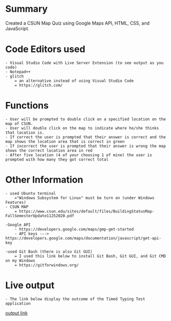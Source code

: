 # Summary
Created a CSUN Map Quiz using Google Maps API, HTML, CSS, and JavaScript.

# Code Editors used
    - Visual Studio Code with Live Server Extension (to see output as you code)
    - Notepad++
    - glitch  
        = an alternative instead of using Visual Studio Code
        = https://glitch.com/

# Functions
    - User will be prompted to double click on a specified location on the map of CSUN.
    - User will double click on the map to indicate where he/she thinks that location is.
    - If correct the user is prompted that their answer is correct and the map shows the location area that is correct in green
    - If incorrect the user is prompted that their answer is wrong the map shows the correct location area in red
    - After five location (4 of your choosing 1 of mine) the user is prompted with how many they got correct total

# Other Information
    - used Ubuntu terminal
        ="Windows Subsystem for Linux" must be turn on (under Windows Features)
    - CSUN MAP
        = https://www.csun.edu/sites/default/files/BuildingStatusMap-FallSemesterUpdate11252020.pdf

    -Google API 
        - https://developers.google.com/maps/gmp-get-started
        - API keys ---> https://developers.google.com/maps/documentation/javascript/get-api-key

    -used Git Bash (there is also Git GUI)
        = I used this link below to install Git Bash, Git GUI, and Git CMD on my Windows
        = https://gitforwindows.org/ 

# Live output
    - The link below display the outcome of the Timed Typing Test application
 [output link](https://jennym0715.github.io/JennyM0715.github.io_CSUN_MAP_QUIZ/)
